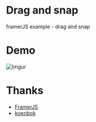 # Drag and snap
framerJS example - drag and snap

# Demo

![Imgur](http://i.imgur.com/2mTDoeB.gif)


# Thanks
- [FramerJS](http://framerjs.com/)
- [koenbok](https://github.com/koenbok/Framer)
